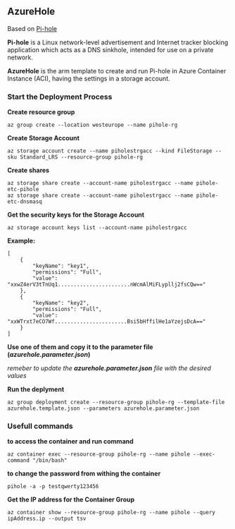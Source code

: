 
## AzureHole

Based on [Pi-hole](https://pi-hole.net/)

  

**Pi-hole** is a Linux network-level advertisement and Internet tracker blocking application which acts as a DNS sinkhole, intended for use on a private network.

**AzureHole** is the arm template to create and run Pi-hole in Azure Container Instance (ACI), having the settings in a storage account.

### Start the Deployment Process

**Create resource group**

    az group create --location westeurope --name pihole-rg

**Create Storage Account**

    az storage account create --name piholestrgacc --kind FileStorage --sku Standard_LRS --resource-group pihole-rg

**Create shares**

    az storage share create --account-name piholestrgacc --name pihole-etc-pihole
    az storage share create --account-name piholestrgacc --name pihole-etc-dnsmasq

**Get the security keys for the Storage Account**

    az storage account keys list --account-name piholestrgacc
**Example:**

    [
	    {
		    "keyName": "key1",
		    "permissions": "Full",
		    "value": "xxwZ4erV3tTnUq1.......................nWcmAlMiFLypllj2fsCQw=="
		},
		{
			"keyName": "key2",
			"permissions": "Full",
			"value": "xxWTrxt7eCO7Wf.......................Bsi5bHffilHe1aYzejsDcA=="
		}
	]

**Use one of them and copy it to the parameter file (_azurehole.parameter.json_)**

_remeber to update the **azurehole.parameter.json** file with the desired values_

**Run the deplyment**

    az group deployment create --resource-group pihole-rg --template-file azurehole.template.json --parameters azurehole.parameter.json

  

### Usefull commands

**to access the container and run command**

    az container exec --resource-group pihole-rg --name pihole --exec-command "/bin/bash"

  

**to change the password from withing the container**

    pihole -a -p testqwerty123456

  

**Get the IP address for the Container Group**

    az container show --resource-group pihole-rg --name pihole --query ipAddress.ip --output tsv
